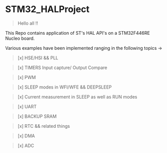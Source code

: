 # STM32_HALProject

> Hello all !!

This Repo contains application of ST's HAL API's on a STM32F446RE Nucleo board.

Various examples have been implemented ranging in the following topics ->

> [x] HSE/HSI && PLL

> [x] TIMERS Input capture/ Output Compare

> [x] PWM 

> [x] SLEEP modes in WFI/WFE && DEEPSLEEP

> [x] Current measurement in SLEEP as well as RUN modes

> [x] UART

> [x] BACKUP SRAM

> [x] RTC && related things

> [x] DMA

> [x] ADC

